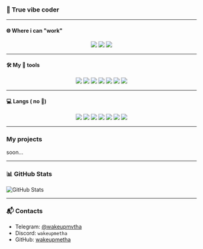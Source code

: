### 🧰 True vibe coder

---

#### 🌐 Where i can "work"

<p align="center">
  <img src="https://img.shields.io/badge/Telegram-2CA5E0?style=for-the-badge&logo=telegram&logoColor=white" />
  <img src="https://img.shields.io/badge/Discord-5865F2?style=for-the-badge&logo=discord&logoColor=white" />
  <img src="https://img.shields.io/badge/Web-4285F4?style=for-the-badge&logo=google-chrome&logoColor=white" />
</p>

---

#### 🛠 My 💞 tools

<p align="center">
  <img src="https://img.shields.io/badge/ChatGPT-00A67E?logo=openai&logoColor=white&style=for-the-badge" />
  <img src="https://img.shields.io/badge/VSCode-007ACC?style=for-the-badge&logo=visualstudiocode&logoColor=white" />
  <img src="https://img.shields.io/badge/Cursor-181717?style=for-the-badge&logo=cursor&logoColor=white" />
  <img src="https://img.shields.io/badge/Trae_AI-000000?style=for-the-badge&logoColor=white" />
  <img src="https://img.shields.io/badge/Deepseek-4B0082?style=for-the-badge&logo=deepin&logoColor=white" />
  <img src="https://img.shields.io/badge/Claude_4-FFA500?style=for-the-badge&logo=anthropic&logoColor=white" />
  <img src="https://img.shields.io/badge/GitHub-181717?style=for-the-badge&logo=github&logoColor=white" />
</p>

---

#### 💻 Langs ( no 🧢)

<p align="center">
<p align="center"> <img src="https://img.shields.io/badge/Python-3670A0?style=for-the-badge&logo=python&logoColor=white" /> <img src="https://img.shields.io/badge/React-20232A?style=for-the-badge&logo=react&logoColor=61DAFB" /> <img src="https://img.shields.io/badge/Node.js-339933?style=for-the-badge&logo=nodedotjs&logoColor=white" /> <img src="https://img.shields.io/badge/TypeScript-3178C6?style=for-the-badge&logo=typescript&logoColor=white" /> <img src="https://img.shields.io/badge/CSS3-1572B6?style=for-the-badge&logo=css3&logoColor=white" /> <img src="https://img.shields.io/badge/Docker-2496ED?style=for-the-badge&logo=docker&logoColor=white" /> <img src="https://img.shields.io/badge/SQL-4479A1?style=for-the-badge&logo=mysql&logoColor=white" /> </p>

</p>

---

### My projects

soon...




---

### 📊 GitHub Stats

![GitHub Stats](https://github-readme-stats.vercel.app/api?username=wakeupmetha\&show_icons=true\&theme=tokyonight)

---

### 📬 Contacts

* Telegram: [@wakeupmvtha](https://t.me/wakemeuprobot)
* Discord: `wakeupmetha`
* GitHub: [wakeupmetha](https://github.com/wakeupmetha)
